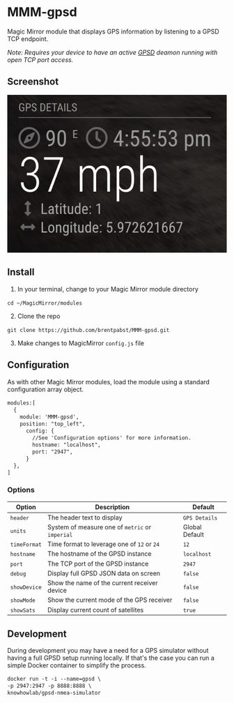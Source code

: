 # MMM-gpsd

Magic Mirror module that displays GPS information by listening to a GPSD TCP endpoint.

_Note: Requires your device to have an active [GPSD](http://gpsd.io) deamon running with open TCP port access._

## Screenshot

![Screenshot](https://raw.githubusercontent.com/brentpabst/MMM-gpsd/main/.github/screenshot.png)

## Install

1. In your terminal, change to your Magic Mirror module directory

`cd ~/MagicMirror/modules`

2. Clone the repo

`git clone https://github.com/brentpabst/MMM-gpsd.git`

3. Make changes to MagicMirror `config.js` file

## Configuration

As with other Magic Mirror modules, load the module using a standard configuration array object.

```
modules:[
  {
    module: 'MMM-gpsd',
    position: "top_left",
      config: {
        //See 'Configuration options' for more information.
        hostname: "localhost",
        port: "2947",
      }
  },
]
```

### Options

| Option       | Description                                     | Default        |
| ------------ | ----------------------------------------------- | -------------- |
| `header`     | The header text to display                      | `GPS Details`  |
| `units`      | System of measure one of `metric` or `imperial` | Global Default |
| `timeFormat` | Time format to leverage one of `12` or `24`     | `12`           |
| `hostname`   | The hostname of the GPSD instance               | `localhost`    |
| `port`       | The TCP port of the GPSD instance               | `2947`         |
| `debug`      | Display full GPSD JSON data on screen           | `false`        |
| `showDevice` | Show the name of the current receiver device    | `false`        |
| `showMode`   | Show the current mode of the GPS receiver       | `false`        |
| `showSats`   | Display current count of satellites             | `true`         |

## Development

During development you may have a need for a GPS simulator without having a full GPSD setup running locally. If that's the case you can run a simple Docker container to simplify the process.

```
docker run -t -i --name=gpsd \
-p 2947:2947 -p 8888:8888 \
knowhowlab/gpsd-nmea-simulator
```
